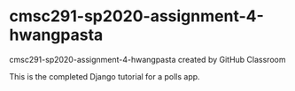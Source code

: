 # cmsc291-sp2020-assignment-4-hwangpasta
cmsc291-sp2020-assignment-4-hwangpasta created by GitHub Classroom

This is the completed Django tutorial for a polls app.
